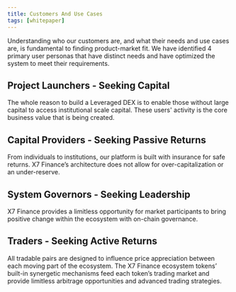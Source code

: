 ```yaml
---
title: Customers And Use Cases
tags: [whitepaper]
---
```


Understanding who our customers are, and what their needs and use cases are, is fundamental to finding product-market fit. We have identified 4 primary user personas that have distinct needs and have optimized the system to meet their requirements.

## Project Launchers - Seeking Capital

The whole reason to build a Leveraged DEX is to enable those without large capital to access institutional scale capital. These users' activity is the core business value that is being created.

## Capital Providers - Seeking Passive Returns

From individuals to institutions, our platform is built with insurance for safe returns. X7 Finance’s architecture does not allow for over-capitalization or an under-reserve.

## System Governors - Seeking Leadership

X7 Finance provides a limitless opportunity for market participants to bring positive change within the ecosystem with on-chain governance.

## Traders - Seeking Active Returns

All tradable pairs are designed to influence price appreciation between each moving part of the ecosystem. The X7 Finance ecosystem tokens’ built-in synergetic mechanisms feed each token’s trading market and provide limitless arbitrage opportunities and advanced trading strategies.
